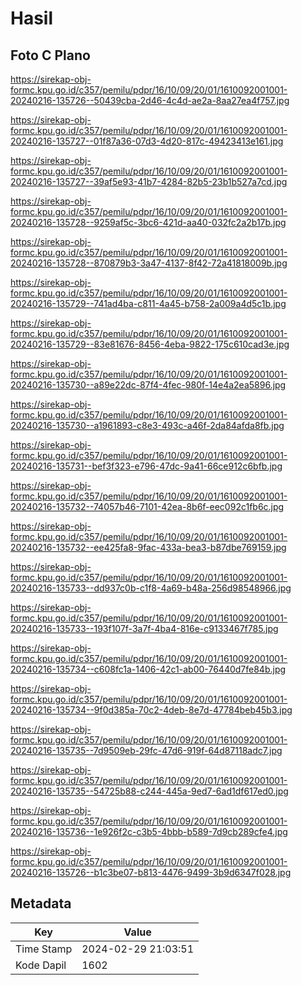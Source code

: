 # Hasil

## Foto C Plano

https://sirekap-obj-formc.kpu.go.id/c357/pemilu/pdpr/16/10/09/20/01/1610092001001-20240216-135726--50439cba-2d46-4c4d-ae2a-8aa27ea4f757.jpg

https://sirekap-obj-formc.kpu.go.id/c357/pemilu/pdpr/16/10/09/20/01/1610092001001-20240216-135727--01f87a36-07d3-4d20-817c-49423413e161.jpg

https://sirekap-obj-formc.kpu.go.id/c357/pemilu/pdpr/16/10/09/20/01/1610092001001-20240216-135727--39af5e93-41b7-4284-82b5-23b1b527a7cd.jpg

https://sirekap-obj-formc.kpu.go.id/c357/pemilu/pdpr/16/10/09/20/01/1610092001001-20240216-135728--9259af5c-3bc6-421d-aa40-032fc2a2b17b.jpg

https://sirekap-obj-formc.kpu.go.id/c357/pemilu/pdpr/16/10/09/20/01/1610092001001-20240216-135728--870879b3-3a47-4137-8f42-72a41818009b.jpg

https://sirekap-obj-formc.kpu.go.id/c357/pemilu/pdpr/16/10/09/20/01/1610092001001-20240216-135729--741ad4ba-c811-4a45-b758-2a009a4d5c1b.jpg

https://sirekap-obj-formc.kpu.go.id/c357/pemilu/pdpr/16/10/09/20/01/1610092001001-20240216-135729--83e81676-8456-4eba-9822-175c610cad3e.jpg

https://sirekap-obj-formc.kpu.go.id/c357/pemilu/pdpr/16/10/09/20/01/1610092001001-20240216-135730--a89e22dc-87f4-4fec-980f-14e4a2ea5896.jpg

https://sirekap-obj-formc.kpu.go.id/c357/pemilu/pdpr/16/10/09/20/01/1610092001001-20240216-135730--a1961893-c8e3-493c-a46f-2da84afda8fb.jpg

https://sirekap-obj-formc.kpu.go.id/c357/pemilu/pdpr/16/10/09/20/01/1610092001001-20240216-135731--bef3f323-e796-47dc-9a41-66ce912c6bfb.jpg

https://sirekap-obj-formc.kpu.go.id/c357/pemilu/pdpr/16/10/09/20/01/1610092001001-20240216-135732--74057b46-7101-42ea-8b6f-eec092c1fb6c.jpg

https://sirekap-obj-formc.kpu.go.id/c357/pemilu/pdpr/16/10/09/20/01/1610092001001-20240216-135732--ee425fa8-9fac-433a-bea3-b87dbe769159.jpg

https://sirekap-obj-formc.kpu.go.id/c357/pemilu/pdpr/16/10/09/20/01/1610092001001-20240216-135733--dd937c0b-c1f8-4a69-b48a-256d98548966.jpg

https://sirekap-obj-formc.kpu.go.id/c357/pemilu/pdpr/16/10/09/20/01/1610092001001-20240216-135733--193f107f-3a7f-4ba4-816e-c9133467f785.jpg

https://sirekap-obj-formc.kpu.go.id/c357/pemilu/pdpr/16/10/09/20/01/1610092001001-20240216-135734--c608fc1a-1406-42c1-ab00-76440d7fe84b.jpg

https://sirekap-obj-formc.kpu.go.id/c357/pemilu/pdpr/16/10/09/20/01/1610092001001-20240216-135734--9f0d385a-70c2-4deb-8e7d-47784beb45b3.jpg

https://sirekap-obj-formc.kpu.go.id/c357/pemilu/pdpr/16/10/09/20/01/1610092001001-20240216-135735--7d9509eb-29fc-47d6-919f-64d87118adc7.jpg

https://sirekap-obj-formc.kpu.go.id/c357/pemilu/pdpr/16/10/09/20/01/1610092001001-20240216-135735--54725b88-c244-445a-9ed7-6ad1df617ed0.jpg

https://sirekap-obj-formc.kpu.go.id/c357/pemilu/pdpr/16/10/09/20/01/1610092001001-20240216-135736--1e926f2c-c3b5-4bbb-b589-7d9cb289cfe4.jpg

https://sirekap-obj-formc.kpu.go.id/c357/pemilu/pdpr/16/10/09/20/01/1610092001001-20240216-135726--b1c3be07-b813-4476-9499-3b9d6347f028.jpg


## Metadata

| Key        | Value               |
| ---------- | ------------------- |
| Time Stamp | 2024-02-29 21:03:51 |
| Kode Dapil | 1602                |



